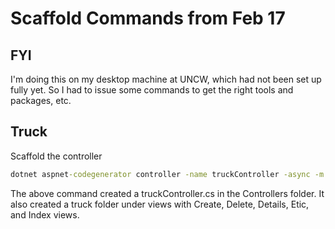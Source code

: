 Scaffold Commands from Feb 17
=============================

FYI
----

I'm doing this on my desktop machine at UNCW, which had not been set up fully yet. So I had to issue some commands to get the right tools and packages, etc.

Truck
-----

Scaffold the controller

```cmd
dotnet aspnet-codegenerator controller -name truckController -async -m dal.truck -dc dal.trucktrackContext -udl --relativeFolderPath Controllers --referenceScriptLibraries
```

The above command created a truckController.cs in the Controllers folder.
It also created a truck folder under views with Create, Delete, Details, Etic, and Index views.


